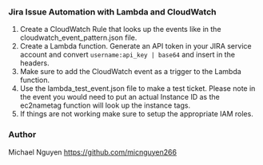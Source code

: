 ### Jira Issue Automation with Lambda and CloudWatch

1. Create a CloudWatch Rule that looks up the events like in the cloudwatch_event_pattern.json file.
2. Create a Lambda function. Generate an API token in your JIRA service account and convert `username:api_key | base64` 
and insert in the headers.
3. Make sure to add the CloudWatch event as a trigger to the Lambda function.
4. Use the lambda_test_event.json file to make a test ticket. Please note in the event you would need to put an actual Instance ID as 
the ec2nametag function will look up the instance tags.
5. If things are not working make sure to setup the appropriate IAM roles.

### Author

Michael Nguyen https://github.com/micnguyen266